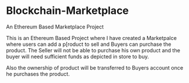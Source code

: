 # Blockchain-Marketplace
An Ethereum Based Marketplace Project

This is an Ethereum Based Project where I have created a Marketpalce where users can add a p[roduct to sell and Buyers can purchase the product.
The Seller will not be able to purchase his own product and the buyer will need sufficient funds as depicted in store to buy.

Also the ownership of product will be transferred to Buyers account once he purchases the product.
